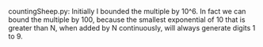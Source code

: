 countingSheep.py: Initially I bounded the multiple by 10^6. In fact we can bound the multiple by 100, because the smallest exponential of 10 that is greater than N, when added by N continuously, will always generate digits 1 to 9.  

